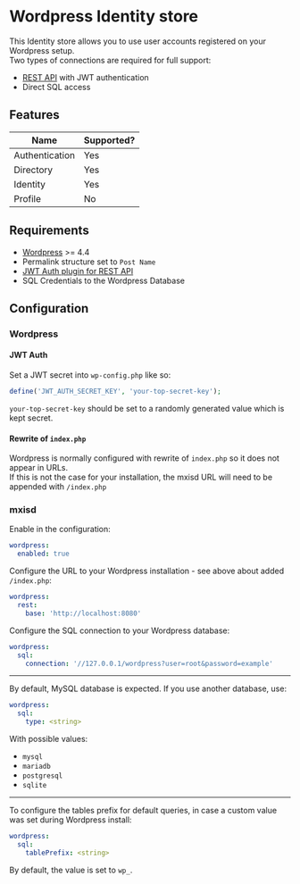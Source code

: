 # Wordpress Identity store
This Identity store allows you to use user accounts registered on your Wordpress setup.  
Two types of connections are required for full support:
- [REST API](https://developer.wordpress.org/rest-api/) with JWT authentication
- Direct SQL access

## Features
|      Name      | Supported? |
|----------------|------------|
| Authentication | Yes        |
| Directory      | Yes        |
| Identity       | Yes        |
| Profile        | No         |

## Requirements
- [Wordpress](https://wordpress.org/download/) >= 4.4
- Permalink structure set to `Post Name`
- [JWT Auth plugin for REST API](https://wordpress.org/plugins/jwt-authentication-for-wp-rest-api/)
- SQL Credentials to the Wordpress Database

## Configuration
### Wordpress
#### JWT Auth
Set a JWT secret into `wp-config.php` like so:
```php
define('JWT_AUTH_SECRET_KEY', 'your-top-secret-key');
```
`your-top-secret-key` should be set to a randomly generated value which is kept secret.

#### Rewrite of `index.php`
Wordpress is normally configured with rewrite of `index.php` so it does not appear in URLs.  
If this is not the case for your installation, the mxisd URL will need to be appended with `/index.php`

### mxisd
Enable in the configuration:
```yaml
wordpress:
  enabled: true
```
Configure the URL to your Wordpress installation - see above about added `/index.php`:
```yaml
wordpress:
  rest:
    base: 'http://localhost:8080'
```
Configure the SQL connection to your Wordpress database:
```yaml
wordpress:
  sql:
    connection: '//127.0.0.1/wordpress?user=root&password=example'
```

---

By default, MySQL database is expected. If you use another database, use:
```yaml
wordpress:
  sql:
    type: <string>
```
With possible values:
- `mysql`
- `mariadb`
- `postgresql`
- `sqlite`

---

To configure the tables prefix for default queries, in case a custom value was set during Wordpress install:
```yaml
wordpress:
  sql:
    tablePrefix: <string>
```
By default, the value is set to `wp_`.
